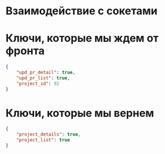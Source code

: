 # Взаимодействие с сокетами

# Ключи, которые мы ждем от фронта
```json
{
    "upd_pr_detail": true,
    "upd_pr_list": true,
    "project_id": 92
}
```

# Ключи, которые мы вернем
```json
{
    "project_details": true,
    "project_list": true
}
```